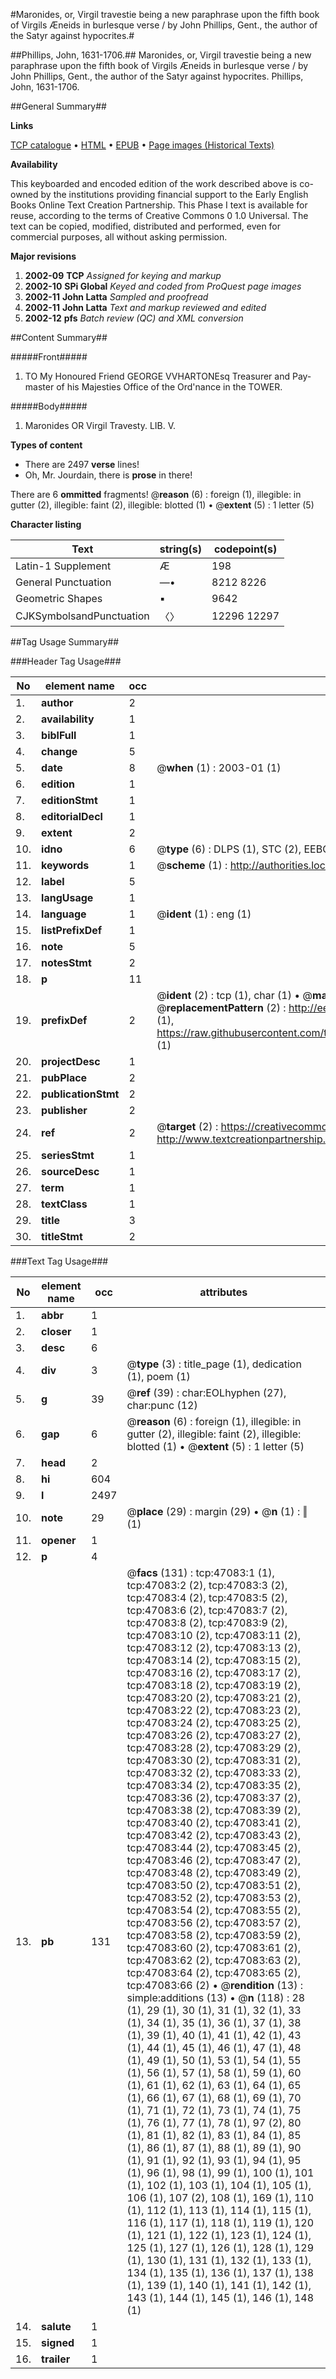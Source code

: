 #Maronides, or, Virgil travestie being a new paraphrase upon the fifth book of Virgils Æneids in burlesque verse / by John Phillips, Gent., the author of the Satyr against hypocrites.#

##Phillips, John, 1631-1706.##
Maronides, or, Virgil travestie being a new paraphrase upon the fifth book of Virgils Æneids in burlesque verse / by John Phillips, Gent., the author of the Satyr against hypocrites.
Phillips, John, 1631-1706.

##General Summary##

**Links**

[TCP catalogue](http://www.ota.ox.ac.uk/tcp/)  • 
[HTML](http://tei.it.ox.ac.uk/tcp/Texts-HTML/free/A54/A54765.html)  • 
[EPUB](http://tei.it.ox.ac.uk/tcp/Texts-EPUB/free/A54/A54765.epub) • 
[Page images (Historical Texts)](https://data.historicaltexts.jisc.ac.uk/view?pubId=eebo-11244191e&pageId=eebo-11244191e-47083-1)

**Availability**

This keyboarded and encoded edition of the
	       work described above is co-owned by the institutions
	       providing financial support to the Early English Books
	       Online Text Creation Partnership. This Phase I text is
	       available for reuse, according to the terms of Creative
	       Commons 0 1.0 Universal. The text can be copied,
	       modified, distributed and performed, even for
	       commercial purposes, all without asking permission.

**Major revisions**

1. __2002-09__ __TCP__ *Assigned for keying and markup*
1. __2002-10__ __SPi Global__ *Keyed and coded from ProQuest page images*
1. __2002-11__ __John Latta__ *Sampled and proofread*
1. __2002-11__ __John Latta__ *Text and markup reviewed and edited*
1. __2002-12__ __pfs__ *Batch review (QC) and XML conversion*

##Content Summary##

#####Front#####

1. TO My Honoured Friend GEORGE VVHARTONEsq Treasurer and Pay-master of his Majesties Office of the Ord'nance in the TOWER.

#####Body#####

1. Maronides OR Virgil Travesty. LIB. V.

**Types of content**

  * There are 2497 **verse** lines!
  * Oh, Mr. Jourdain, there is **prose** in there!

There are 6 **ommitted** fragments! 
 @__reason__ (6) : foreign (1), illegible: in gutter (2), illegible: faint (2), illegible: blotted (1)  •  @__extent__ (5) : 1 letter (5)

**Character listing**


|Text|string(s)|codepoint(s)|
|---|---|---|
|Latin-1 Supplement|Æ|198|
|General Punctuation|—•|8212 8226|
|Geometric Shapes|▪|9642|
|CJKSymbolsandPunctuation|〈〉|12296 12297|

##Tag Usage Summary##

###Header Tag Usage###

|No|element name|occ|attributes|
|---|---|---|---|
|1.|__author__|2||
|2.|__availability__|1||
|3.|__biblFull__|1||
|4.|__change__|5||
|5.|__date__|8| @__when__ (1) : 2003-01 (1)|
|6.|__edition__|1||
|7.|__editionStmt__|1||
|8.|__editorialDecl__|1||
|9.|__extent__|2||
|10.|__idno__|6| @__type__ (6) : DLPS (1), STC (2), EEBO-CITATION (1), OCLC (1), VID (1)|
|11.|__keywords__|1| @__scheme__ (1) : http://authorities.loc.gov/ (1)|
|12.|__label__|5||
|13.|__langUsage__|1||
|14.|__language__|1| @__ident__ (1) : eng (1)|
|15.|__listPrefixDef__|1||
|16.|__note__|5||
|17.|__notesStmt__|2||
|18.|__p__|11||
|19.|__prefixDef__|2| @__ident__ (2) : tcp (1), char (1)  •  @__matchPattern__ (2) : ([0-9\-]+):([0-9IVX]+) (1), (.+) (1)  •  @__replacementPattern__ (2) : http://eebo.chadwyck.com/downloadtiff?vid=$1&page=$2 (1), https://raw.githubusercontent.com/textcreationpartnership/Texts/master/tcpchars.xml#$1 (1)|
|20.|__projectDesc__|1||
|21.|__pubPlace__|2||
|22.|__publicationStmt__|2||
|23.|__publisher__|2||
|24.|__ref__|2| @__target__ (2) : https://creativecommons.org/publicdomain/zero/1.0/ (1), http://www.textcreationpartnership.org/docs/. (1)|
|25.|__seriesStmt__|1||
|26.|__sourceDesc__|1||
|27.|__term__|1||
|28.|__textClass__|1||
|29.|__title__|3||
|30.|__titleStmt__|2||


###Text Tag Usage###

|No|element name|occ|attributes|
|---|---|---|---|
|1.|__abbr__|1||
|2.|__closer__|1||
|3.|__desc__|6||
|4.|__div__|3| @__type__ (3) : title_page (1), dedication (1), poem (1)|
|5.|__g__|39| @__ref__ (39) : char:EOLhyphen (27), char:punc (12)|
|6.|__gap__|6| @__reason__ (6) : foreign (1), illegible: in gutter (2), illegible: faint (2), illegible: blotted (1)  •  @__extent__ (5) : 1 letter (5)|
|7.|__head__|2||
|8.|__hi__|604||
|9.|__l__|2497||
|10.|__note__|29| @__place__ (29) : margin (29)  •  @__n__ (1) : ‖ (1)|
|11.|__opener__|1||
|12.|__p__|4||
|13.|__pb__|131| @__facs__ (131) : tcp:47083:1 (1), tcp:47083:2 (2), tcp:47083:3 (2), tcp:47083:4 (2), tcp:47083:5 (2), tcp:47083:6 (2), tcp:47083:7 (2), tcp:47083:8 (2), tcp:47083:9 (2), tcp:47083:10 (2), tcp:47083:11 (2), tcp:47083:12 (2), tcp:47083:13 (2), tcp:47083:14 (2), tcp:47083:15 (2), tcp:47083:16 (2), tcp:47083:17 (2), tcp:47083:18 (2), tcp:47083:19 (2), tcp:47083:20 (2), tcp:47083:21 (2), tcp:47083:22 (2), tcp:47083:23 (2), tcp:47083:24 (2), tcp:47083:25 (2), tcp:47083:26 (2), tcp:47083:27 (2), tcp:47083:28 (2), tcp:47083:29 (2), tcp:47083:30 (2), tcp:47083:31 (2), tcp:47083:32 (2), tcp:47083:33 (2), tcp:47083:34 (2), tcp:47083:35 (2), tcp:47083:36 (2), tcp:47083:37 (2), tcp:47083:38 (2), tcp:47083:39 (2), tcp:47083:40 (2), tcp:47083:41 (2), tcp:47083:42 (2), tcp:47083:43 (2), tcp:47083:44 (2), tcp:47083:45 (2), tcp:47083:46 (2), tcp:47083:47 (2), tcp:47083:48 (2), tcp:47083:49 (2), tcp:47083:50 (2), tcp:47083:51 (2), tcp:47083:52 (2), tcp:47083:53 (2), tcp:47083:54 (2), tcp:47083:55 (2), tcp:47083:56 (2), tcp:47083:57 (2), tcp:47083:58 (2), tcp:47083:59 (2), tcp:47083:60 (2), tcp:47083:61 (2), tcp:47083:62 (2), tcp:47083:63 (2), tcp:47083:64 (2), tcp:47083:65 (2), tcp:47083:66 (2)  •  @__rendition__ (13) : simple:additions (13)  •  @__n__ (118) : 28 (1), 29 (1), 30 (1), 31 (1), 32 (1), 33 (1), 34 (1), 35 (1), 36 (1), 37 (1), 38 (1), 39 (1), 40 (1), 41 (1), 42 (1), 43 (1), 44 (1), 45 (1), 46 (1), 47 (1), 48 (1), 49 (1), 50 (1), 53 (1), 54 (1), 55 (1), 56 (1), 57 (1), 58 (1), 59 (1), 60 (1), 61 (1), 62 (1), 63 (1), 64 (1), 65 (1), 66 (1), 67 (1), 68 (1), 69 (1), 70 (1), 71 (1), 72 (1), 73 (1), 74 (1), 75 (1), 76 (1), 77 (1), 78 (1), 97 (2), 80 (1), 81 (1), 82 (1), 83 (1), 84 (1), 85 (1), 86 (1), 87 (1), 88 (1), 89 (1), 90 (1), 91 (1), 92 (1), 93 (1), 94 (1), 95 (1), 96 (1), 98 (1), 99 (1), 100 (1), 101 (1), 102 (1), 103 (1), 104 (1), 105 (1), 106 (1), 107 (2), 108 (1), 169 (1), 110 (1), 112 (1), 113 (1), 114 (1), 115 (1), 116 (1), 117 (1), 118 (1), 119 (1), 120 (1), 121 (1), 122 (1), 123 (1), 124 (1), 125 (1), 127 (1), 126 (1), 128 (1), 129 (1), 130 (1), 131 (1), 132 (1), 133 (1), 134 (1), 135 (1), 136 (1), 137 (1), 138 (1), 139 (1), 140 (1), 141 (1), 142 (1), 143 (1), 144 (1), 145 (1), 146 (1), 148 (1)|
|14.|__salute__|1||
|15.|__signed__|1||
|16.|__trailer__|1||
